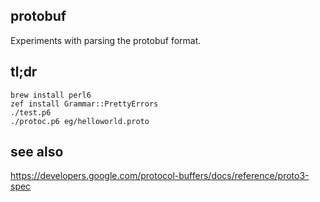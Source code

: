 protobuf
--------

Experiments with parsing the protobuf format.

tl;dr
------
```
brew install perl6
zef install Grammar::PrettyErrors
./test.p6
./protoc.p6 eg/helloworld.proto
```

see also
--------
https://developers.google.com/protocol-buffers/docs/reference/proto3-spec
